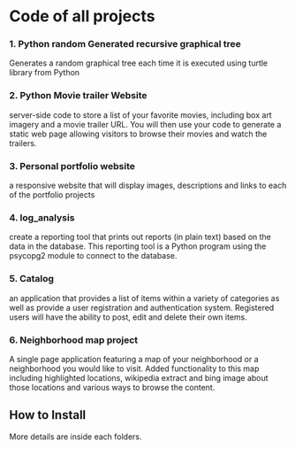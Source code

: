 # Code of all projects
### 1. Python random Generated recursive graphical tree
Generates a random graphical tree each time it is executed using turtle library from Python

### 2. Python Movie trailer Website
server-side code to store a list of your favorite movies, including box art imagery and a movie trailer URL. You will then use your code to generate a static web page allowing visitors to browse their movies and watch the trailers.

### 3. Personal portfolio website
 a responsive website that will display images, descriptions and links to each of the portfolio projects

### 4. log_analysis
create a reporting tool that prints out reports (in plain text) based on the data in the database. This reporting tool is a Python program using the psycopg2 module to connect to the database.

### 5. Catalog
an application that provides a list of items within a variety of categories as well as provide a user registration and authentication system. Registered users will have the ability to post, edit and delete their own items.

### 6. Neighborhood map project
A single page application featuring a map of your neighborhood or a neighborhood you would like to visit. Added functionality to this map including highlighted locations, wikipedia extract and bing image about those locations and various ways to browse the content.

## How to Install
More details are inside each folders. 


